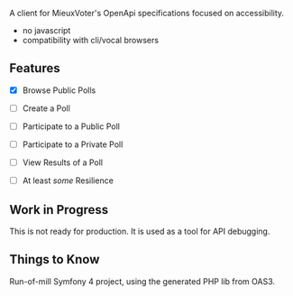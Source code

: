 
A client for MieuxVoter's OpenApi specifications focused on accessibility.

- no javascript
- compatibility with cli/vocal browsers


## Features

- [x] Browse Public Polls
- [ ] Create a Poll
- [ ] Participate to a Public Poll
- [ ] Participate to a Private Poll
- [ ] View Results of a Poll
- [ ] At least *some* Resilience


## Work in Progress

This is not ready for production.
It is used as a tool for API debugging.
 

## Things to Know

Run-of-mill Symfony 4 project,
using the generated PHP lib from OAS3.


